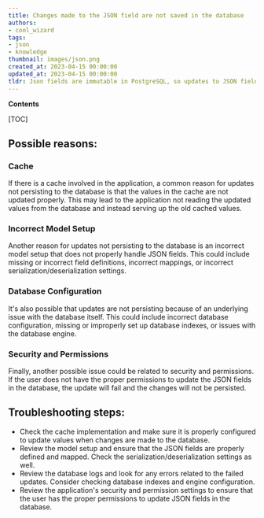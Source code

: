 ```yaml
---
title: Changes made to the JSON field are not saved in the database
authors:
- cool_wizard
tags:
- json
- knowledge
thumbnail: images/json.png
created_at: 2023-04-15 00:00:00
updated_at: 2023-04-15 00:00:00
tldr: Json fields are immutable in PostgreSQL, so updates to JSON fields require creating a new record rather than modifying an existing one.
---
```


**Contents**

[TOC]

## Possible reasons:

### Cache
If there is a cache involved in the application, a common reason for updates not persisting to the database is that the values in the cache are not updated properly. This may lead to the application not reading the updated values from the database and instead serving up the old cached values.

### Incorrect Model Setup
Another reason for updates not persisting to the database is an incorrect model setup that does not properly handle JSON fields. This could include missing or incorrect field definitions, incorrect mappings, or incorrect serialization/deserialization settings.

### Database Configuration
It's also possible that updates are not persisting because of an underlying issue with the database itself. This could include incorrect database configuration, missing or improperly set up database indexes, or issues with the database engine.

### Security and Permissions
Finally, another possible issue could be related to security and permissions. If the user does not have the proper permissions to update the JSON fields in the database, the update will fail and the changes will not be persisted. 

## Troubleshooting steps:

- Check the cache implementation and make sure it is properly configured to update values when changes are made to the database.
- Review the model setup and ensure that the JSON fields are properly defined and mapped. Check the serialization/deserialization settings as well.
- Review the database logs and look for any errors related to the failed updates. Consider checking database indexes and engine configuration.
- Review the application's security and permission settings to ensure that the user has the proper permissions to update JSON fields in the database.
